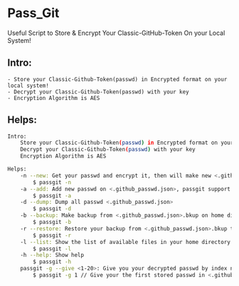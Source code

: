 # Pass_Git
Useful Script to Store &amp; Encrypt Your Classic-GitHub-Token On your Local System!

## Intro:
    - Store your Classic-Github-Token(passwd) in Encrypted format on your local system!
    - Decrypt your Classic-Github-Token(passwd) with your key
    - Encryption Algorithm is AES

## Helps:
```bash
Intro:
    Store your Classic-Github-Token(passwd) in Encrypted format on your local system!
    Decrypt your Classic-Github-Token(passwd) with your key
    Encryption Algorithm is AES

Helps:
    -n --new: Get your passwd and encrypt it, then will make new <.github_passwd.json> in your home directory
        $ passgit -n
    -a --add: Add new passwd on <.github_passwd.json>, passgit support maximum 20 passwd to encrypt and store
        $ passgit -a
    -d --dump: Dump all passwd <.github_passwd.json>
        $ passgit -d
    -b --backup: Make backup from <.github_passwd.json>.bkup on home directory
        $ passgit -b
    -r --restore: Restore your backup from <.github_passwd.json>.bkup to <.github_passwd.json>
        $ passgit -r
    -l --list: Show the list of available files in your home directory
        $ passgit -l
    -h --help: Show help
        $ passgit -h
    passgit -g --give <1-20>: Give you your decrypted passwd by index number between 1 and 20
        $ passgit -g 1 // Give your the first stored passwd in <.github_passwd.json>
```